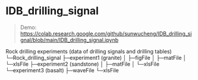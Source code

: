 # IDB_drilling_signal

> Demo: https://colab.research.google.com/github/sunwucheng/IDB_drilling_signal/blob/main/IDB_drilling_signal.ipynb


Rock drilling experiments (data of drilling signals and drilling tables)
└─Rock_drilling_signal
    ├─experiment1 (granite)
    │  ├─figFile
    │  ├─matFile
    │  └─xlsFile
    ├─experiment2 (sandstone)
    │  ├─matFile
    │  └─xlsFile
    └─experiment3 (basalt)
        ├─waveFile
        └─xlsFile
